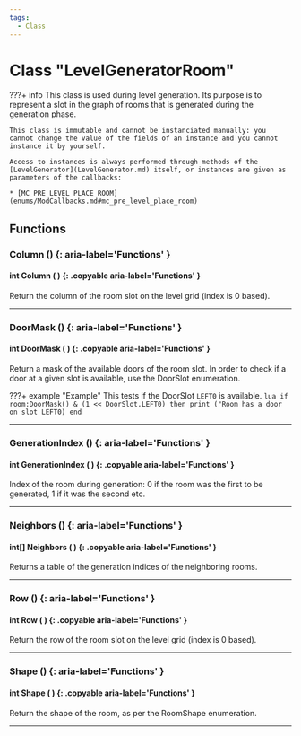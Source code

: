 ```yaml
---
tags:
  - Class
---
```

# Class "LevelGeneratorRoom"

???+ info
    This class is used during level generation. Its purpose is to represent a slot in the graph of rooms that is generated during the generation phase.
    
    This class is immutable and cannot be instanciated manually: you cannot change the value of the fields of an instance and you cannot instance it by yourself.
    
    Access to instances is always performed through methods of the [LevelGenerator](LevelGenerator.md) itself, or instances are given as parameters of the callbacks:  
    
    * [MC_PRE_LEVEL_PLACE_ROOM](enums/ModCallbacks.md#mc_pre_level_place_room)

## Functions

### Column () {: aria-label='Functions' }
#### int Column ( ) {: .copyable aria-label='Functions' }
Return the column of the room slot on the level grid (index is 0 based).

___
### DoorMask () {: aria-label='Functions' }
#### int DoorMask ( ) {: .copyable aria-label='Functions' }
Return a mask of the available doors of the room slot.
In order to check if a door at a given slot is available, use the DoorSlot enumeration.

???+ example "Example"
    This tests if the DoorSlot `LEFT0` is available.
    ```lua
    if room:DoorMask() & (1 << DoorSlot.LEFT0) then
        print ("Room has a door on slot LEFT0)
    end
    ```

___
### GenerationIndex () {: aria-label='Functions' }
#### int GenerationIndex ( ) {: .copyable aria-label='Functions' }
Index of the room during generation: 0 if the room was the first to be generated, 1 if it was the second etc.

___
### Neighbors () {: aria-label='Functions' }
#### int[] Neighbors ( ) {: .copyable aria-label='Functions' }
Returns a table of the generation indices of the neighboring rooms.

___
### Row () {: aria-label='Functions' }
#### int Row ( ) {: .copyable aria-label='Functions' }
Return the row of the room slot on the level grid (index is 0 based).

___
### Shape () {: aria-label='Functions' }
#### int Shape ( ) {: .copyable aria-label='Functions' }
Return the shape of the room, as per the RoomShape enumeration.

___